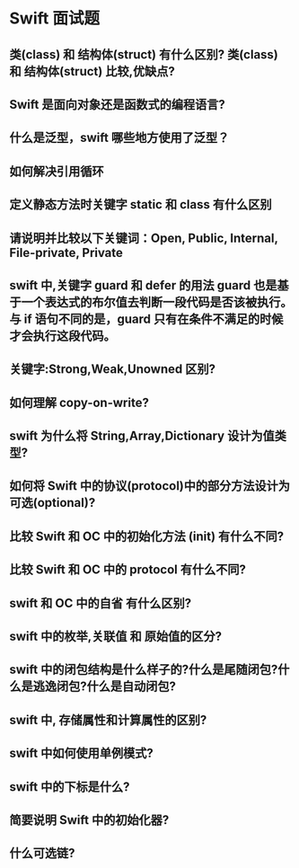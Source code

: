 # Swift 面试题

## 类(class) 和 结构体(struct) 有什么区别? 类(class) 和 结构体(struct) 比较,优缺点?

## Swift 是面向对象还是函数式的编程语言?

## 什么是泛型，swift 哪些地方使用了泛型？

## 如何解决引用循环

## 定义静态方法时关键字 static 和 class 有什么区别

## 请说明并比较以下关键词：Open, Public, Internal, File-private, Private

## swift 中,关键字 guard 和 defer 的用法 guard 也是基于一个表达式的布尔值去判断一段代码是否该被执行。与 if 语句不同的是，guard 只有在条件不满足的时候才会执行这段代码。

## 关键字:Strong,Weak,Unowned 区别?

## 如何理解 copy-on-write?

## swift 为什么将 String,Array,Dictionary 设计为值类型?

## 如何将 Swift 中的协议(protocol)中的部分方法设计为可选(optional)?

## 比较 Swift 和 OC 中的初始化方法 (init) 有什么不同?

## 比较 Swift 和 OC 中的 protocol 有什么不同?

## swift 和 OC 中的自省 有什么区别?

## swift 中的枚举,关联值 和 原始值的区分?

## swift 中的闭包结构是什么样子的?什么是尾随闭包?什么是逃逸闭包?什么是自动闭包?

## swift 中, 存储属性和计算属性的区别?

## swift 中如何使用单例模式?

## swift 中的下标是什么?

## 简要说明 Swift 中的初始化器?

## 什么可选链?
